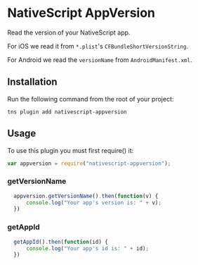 # NativeScript AppVersion

Read the version of your NativeScript app.

For iOS we read it from `*.plist`'s `CFBundleShortVersionString`.

For Android we read the `versionName` from `AndroidManifest.xml`.

## Installation
Run the following command from the root of your project:

```
tns plugin add nativescript-appversion
```

## Usage

To use this plugin you must first require() it:

```js
var appversion = require("nativescript-appversion");
```

### getVersionName

```js
  appversion.getVersionName().then(function(v) {
      console.log("Your app's version is: " + v);
  })
```

### getAppId

```js
  getAppId().then(function(id) {
      console.log("Your app's id is: " + id);
  })
```